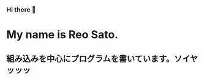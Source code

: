 ### Hi there 👋
# My name is Reo Sato.
## 組み込みを中心にプログラムを書いています。ソイヤッッッ

<!--
**S-Reo/S-Reo** is a ✨ _special_ ✨ repository because its `README.md` (this file) appears on your GitHub profile.

Here are some ideas to get you started:

- 🔭 I’m currently working on ...
- 🌱 I’m currently learning ...
- 👯 I’m looking to collaborate on ...
- 🤔 I’m looking for help with ...
- 💬 Ask me about ...
- 📫 How to reach me: ...
- 😄 Pronouns: ...
- ⚡ Fun fact: ...
-->
